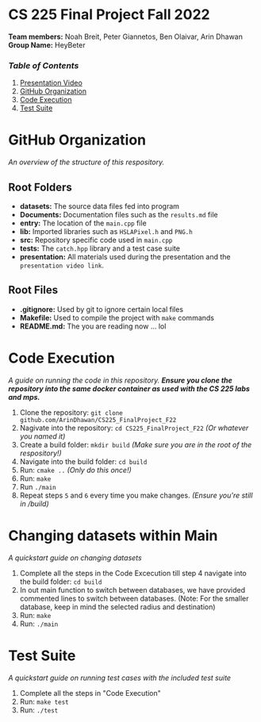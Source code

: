 # **CS 225 Final Project Fall 2022**
 **Team members:** Noah Breit, Peter Giannetos, Ben Olaivar, Arin Dhawan  
**Group Name:** HeyBeter
 
### *Table of Contents*
1. [Presentation Video](#video)
2. [GitHub Organization](#intro)
3. [Code Execution](#running)
4. [Test Suite](#tests)


<div id='intro'/>

 # **GitHub Organization** 

*An overview of the structure of this respository.*

## Root Folders

- **datasets:** The source data files fed into program
- **Documents:** Documentation files such as the `results.md` file
- **entry:** The location of the `main.cpp` file
- **lib:** Imported libraries such as `HSLAPixel.h` and `PNG.h` 
- **src:** Repository specific code used in `main.cpp`
- **tests:** The `catch.hpp` library and a test case suite
- **presentation:** All materials used during the presentation and the `presentation video link`.

## Root Files

- **.gitignore:** Used by git to ignore certain local files
- **Makefile:** Used to compile the project with `make` commands
- **README.md:** The you are reading now ... lol

<div id='running'/>

# **Code Execution** 

*A guide on running the code in this repository. **Ensure you clone the repository into the same docker container as used with the CS 225 labs and mps.***

1. Clone the repository: `git clone github.com/ArinDhawan/CS225_FinalProject_F22`
2. Nagivate into the repository: `cd CS225_FinalProject_F22` *(Or whatever you named it)*
2. Create a build folder: `mkdir build` *(Make sure you are in the root of the respository!)*
3. Navigate into the build folder: `cd build`
4. Run: `cmake ..` *(Only do this once!)*
5. Run: `make`
6. Run `./main`
7. Repeat steps `5` and `6` every time you make changes. *(Ensure you're still in /build)*

<div id='tests'/>

# **Changing datasets within Main** 


*A quickstart guide on changing datasets*

1. Complete all the steps in the Code Excecution till step 4 navigate into the build folder: `cd build`
2. In out main function to switch between databases, we have provided commented lines to switch between databases. 
(Note: For the smaller database, keep in mind the selected radius and destination)
2. Run: `make`
3. Run: `./main`

# **Test Suite** 


*A quickstart guide on running test cases with the included test suite*

1. Complete all the steps in "Code Execution"
2. Run: `make test`
3. Run: `./test`
